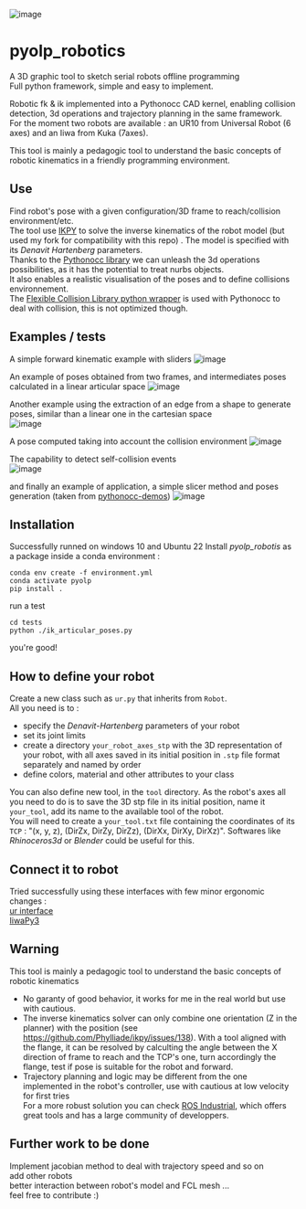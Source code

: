 ![image](https://github.com/Tanneguydv/pyolp_robotics/assets/81742654/5838dab0-7230-46e3-baa3-6a66069d5c1d)

# pyolp_robotics
A 3D graphic tool to sketch serial robots offline programming\
Full python framework, simple and easy to implement.

Robotic fk & ik implemented into a Pythonocc CAD kernel, enabling collision detection, 3d operations and trajectory planning in the same framework.\
For the moment two robots are available : an UR10 from Universal Robot (6 axes) and an Iiwa from Kuka (7axes).

This tool is mainly a pedagogic tool to understand the basic concepts of robotic kinematics in a friendly programming environment.

## Use
Find robot's pose with a given configuration/3D frame to reach/collision environment/etc.\
The tool use [IKPY](https://github.com/Phylliade/ikpy) to solve the inverse kinematics of the robot model (but used my fork for compatibility with this repo) . The model is specified with its *Denavit Hartenberg* parameters.\
Thanks to the [Pythonocc library](https://github.com/tpaviot/pythonocc-core) we can unleash the 3d operations possibilities, as it has the potential to treat nurbs objects.\
It also enables a realistic visualisation of the poses and to define collisions environnement.\
The [Flexible Collision Library python wrapper](https://pypi.org/project/python-fcl/) is used with Pythonocc to deal with collision, this is not optimized though.

## Examples / tests
A simple forward kinematic example with sliders
![image](https://github.com/Tanneguydv/pyolp_robotics/assets/81742654/2507f370-df5f-445f-9de4-24d09a0c2b69)

An example of poses obtained from two frames, and intermediates poses calculated in a linear articular space
![image](https://github.com/Tanneguydv/pyolp_robotics/assets/81742654/91d434b8-7834-4a36-a02f-f3f09d1b18e6)

Another example using the extraction of an edge from a shape to generate poses, similar than a linear one in the cartesian space\
![image](https://github.com/Tanneguydv/pyolp_robotics/assets/81742654/be9dc955-b40f-4248-b4b7-fa78f7a5acc1)

A pose computed taking into account the collision environment
![image](https://github.com/Tanneguydv/pyolp_robotics/assets/81742654/163cadd9-cd78-401e-a7f8-4c78e822c9f1)


The capability to detect self-collision events\
![image](https://github.com/Tanneguydv/pyolp_robotics/assets/81742654/6e69d469-0c26-4794-805b-ac1e4d6ce2cb)


and finally an example of application, a simple slicer method and poses generation (taken from [pythonocc-demos](https://github.com/tpaviot/pythonocc-demos))
![image](https://github.com/Tanneguydv/pyolp_robotics/assets/81742654/4611cf42-6a5c-4c87-a645-38d56c867373)


## Installation
Successfully runned on windows 10 and Ubuntu 22
Install *pyolp_robotis* as a package inside a conda environment :
```
conda env create -f environment.yml
conda activate pyolp
pip install .
```
run a test
```
cd tests
python ./ik_articular_poses.py
```

you're good!

## How to define your robot
Create a new class such as `ur.py` that inherits from `Robot`.\
All you need is to :
- specify the *Denavit-Hartenberg* parameters of your robot
- set its joint limits
- create a directory `your_robot_axes_stp` with the 3D representation of your robot, with all axes saved in its initial position in `.stp` file format separately and named by order
- define colors, material and other attributes to your class

You can also define new tool, in the `tool` directory. As the robot's axes all you need to do is to save the 3D stp file in its initial position, name it `your_tool`, add its name to the available tool of the robot.\
You will need to create a `your_tool.txt` file containing the coordinates of its `TCP` : "(x, y, z), (DirZx, DirZy, DirZz), (DirXx, DirXy, DirXz)".
Softwares like *Rhinoceros3d* or *Blender* could be useful for this.

## Connect it to robot
Tried successfully using these interfaces with few minor ergonomic changes :\
[ur interface](https://github.com/ErwinLutke/UR-Interface)\
[IiwaPy3](https://github.com/Modi1987/iiwaPy3)

## Warning
This tool is mainly a pedagogic tool to understand the basic concepts of robotic kinematics
- No garanty of good behavior, it works for me in the real world but use with cautious.
- The inverse kinematics solver can only combine one orientation (Z in the planner) with the position (see https://github.com/Phylliade/ikpy/issues/138). With a tool aligned with the flange, it can be resolved by calculting the angle between the X direction of frame to reach and the TCP's one, turn accordingly the flange, test if pose is suitable for the robot and forward.
- Trajectory planning and logic may be different from the one implemented in the robot's controller, use with cautious at low velocity for first tries\
For a more robust solution you can check [ROS Industrial](https://rosindustrial.org/), which offers great tools and has a large community of developpers.

## Further work to be done
Implement jacobian method to deal with trajectory speed and so on\
add other robots\
better interaction between robot's model and FCL mesh
...\
feel free to contribute :)
